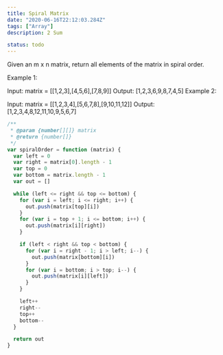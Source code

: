 ```yaml
---
title: Spiral Matrix
date: "2020-06-16T22:12:03.284Z"
tags: ["Array"]
description: 2 Sum

status: todo
---
```


Given an m x n matrix, return all elements of the matrix in spiral order.

Example 1:

Input: matrix = [[1,2,3],[4,5,6],[7,8,9]]
Output: [1,2,3,6,9,8,7,4,5]
Example 2:

Input: matrix = [[1,2,3,4],[5,6,7,8],[9,10,11,12]]
Output: [1,2,3,4,8,12,11,10,9,5,6,7]

```javascript
/**
 * @param {number[][]} matrix
 * @return {number[]}
 */
var spiralOrder = function (matrix) {
  var left = 0
  var right = matrix[0].length - 1
  var top = 0
  var bottom = matrix.length - 1
  var out = []

  while (left <= right && top <= bottom) {
    for (var i = left; i <= right; i++) {
      out.push(matrix[top][i])
    }
    for (var i = top + 1; i <= bottom; i++) {
      out.push(matrix[i][right])
    }

    if (left < right && top < bottom) {
      for (var i = right - 1; i > left; i--) {
        out.push(matrix[bottom][i])
      }
      for (var i = bottom; i > top; i--) {
        out.push(matrix[i][left])
      }
    }

    left++
    right--
    top++
    bottom--
  }

  return out
}
```
